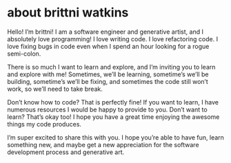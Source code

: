 # about brittni watkins

Hello! I’m brittni! I am a software engineer and generative artist, and I absolutely love programming! I love writing code. I love refactoring code. I love fixing bugs in code even when I spend an hour looking for a rogue semi-colon.

There is so much I want to learn and explore, and I’m inviting you to learn and explore with me! Sometimes, we’ll be learning, sometime’s we’ll be building, sometime’s we’ll be fixing, and sometimes the code still won’t work, so we’ll need to take break.

Don’t know how to code? That is perfectly fine! If you want to learn, I have numerous resources I would be happy to provide to you. Don’t want to learn? That’s okay too! I hope you have a great time enjoying the awesome things my code produces.

I’m super excited to share this with you. I hope you’re able to have fun, learn something new, and maybe get a new appreciation for the software development process and generative art.
